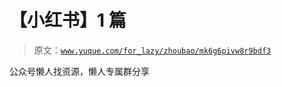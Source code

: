 # 【小红书】1 篇

> 原文：[`www.yuque.com/for_lazy/zhoubao/mk6g6pivw8r9bdf3`](https://www.yuque.com/for_lazy/zhoubao/mk6g6pivw8r9bdf3)

公众号懒人找资源，懒人专属群分享